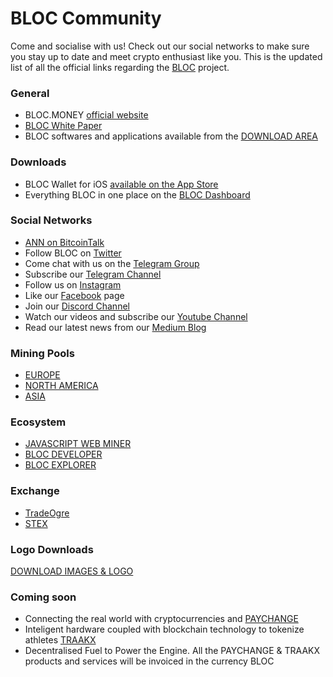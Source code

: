 # BLOC Community

Come and socialise with us! Check out our social networks to make sure you stay up to date and meet crypto enthusiast like you. This is the updated list of all the official links regarding the [BLOC](https://bloc.money) project.

### General

* BLOC.MONEY [official website](https://bloc.money)
* [BLOC White Paper](https://bloc.money/files/whitepaper/bloc-white-paper.pdf)
* BLOC softwares and applications available from the [DOWNLOAD AREA](https://bloc.money/download)

### Downloads

* BLOC Wallet for iOS [available on the App Store](https://itunes.apple.com/us/app/bloc-wallet-by-furiousteam-ltd/id1437924269?mt=8&ign-mpt=uo%3D2)
* Everything BLOC in one place on the [BLOC Dashboard](https://dashboard.bloc.money)

### Social Networks

* [ANN on BitcoinTalk](https://bitcointalk.org/index.php?topic=4108831.0)
* Follow BLOC on [Twitter](https://twitter.com/bloc_money)
* Come chat with us on the [Telegram Group](https://t.me/bloc_money)
* Subscribe our [Telegram Channel](https://t.me/bloc_money_channel)
* Follow us on [Instagram](https://www.instagram.com/bloc.money)
* Like our [Facebook](https://www.facebook.com/Blocmoney-383098922176113) page
* Join our [Discord Channel](https://discord.gg/5Buudya)
* Watch our videos and subscribe our [Youtube Channel](https://www.youtube.com/channel/UCdvnEPWhqGtZUEx3EFBrXvA)
* Read our latest news from our [Medium Blog](https://medium.com/@bloc.money)

### Mining Pools

* [EUROPE](https://bloc-mining.eu)
* [NORTH AMERICA](https://bloc-mining.us)
* [ASIA](https://bloc-mining.asia)

### Ecosystem

* [JAVASCRIPT WEB MINER](https://bloc-mining.com)
* [BLOC DEVELOPER](https://bloc-developer.com)
* [BLOC EXPLORER](https://bloc-explorer.com)

### Exchange

* [TradeOgre](https://tradeogre.com/exchange/BTC-BLOC)
* [STEX](https://app.stex.com/en/basic-trade/pair/BTC/BLOC/30)

### Logo Downloads

[DOWNLOAD IMAGES & LOGO](https://bloc.money/files/press/PRESS_KIT.zip)

### Coming soon

* Connecting the real world with cryptocurrencies and [PAYCHANGE](https://tradeogre.com/exchange/BTC-BLOC)
* Inteligent hardware coupled with blockchain technology to tokenize athletes [TRAAKX](https://traakx.com)
* Decentralised Fuel to Power the Engine. All the PAYCHANGE & TRAAKX products and services will be invoiced in the currency BLOC